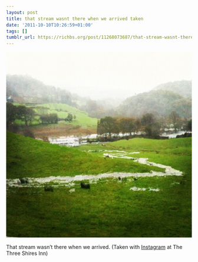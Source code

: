 ```yaml
---
layout: post
title: that stream wasnt there when we arrived taken
date: '2011-10-10T10:26:59+01:00'
tags: []
tumblr_url: https://richbs.org/post/11268073687/that-stream-wasnt-there-when-we-arrived-taken
---
```

 ![](/tumblr_files/tumblr_lsufl0KuIq1qzrvz1o1_640.jpg)  

That stream wasn’t there when we arrived. (Taken with [Instagram](http://instagr.am) at The Three Shires Inn)

